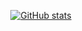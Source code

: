 <p align=center>
  <a href="https://github.com/anuraghazra/github-readme-stats">
    <img src="https://github-readme-stats.vercel.app/api?username=AhmirZhang&show_icons=true&include_all_commits=true&theme=tokyonight" alt="GitHub stats">
  </a>
</p>
